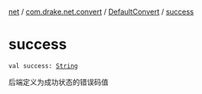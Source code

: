 [net](../../index.md) / [com.drake.net.convert](../index.md) / [DefaultConvert](index.md) / [success](./success.md)

# success

`val success: `[`String`](https://kotlinlang.org/api/latest/jvm/stdlib/kotlin/-string/index.html)

后端定义为成功状态的错误码值


